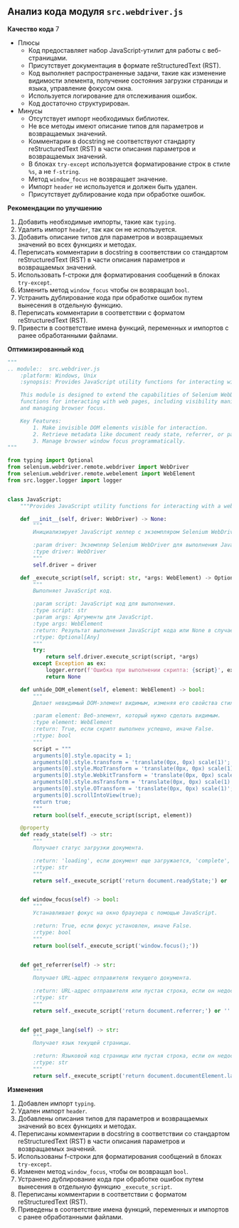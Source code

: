 ## Анализ кода модуля `src.webdriver.js`

**Качество кода**
7
- Плюсы
    - Код предоставляет набор JavaScript-утилит для работы с веб-страницами.
    - Присутствует документация в формате reStructuredText (RST).
    - Код выполняет распространенные задачи, такие как изменение видимости элемента, получение состояния загрузки страницы и языка, управление фокусом окна.
    - Используется логирование для отслеживания ошибок.
    - Код достаточно структурирован.
- Минусы
    -  Отсутствует импорт необходимых библиотек.
    -  Не все методы имеют описание типов для параметров и возвращаемых значений.
    -  Комментарии в docstring не соответствуют стандарту reStructuredText (RST) в части описания параметров и возвращаемых значений.
    -  В блоках `try-except` используется форматирование строк в стиле `%s`, а не `f-string`.
    -  Метод `window_focus` не возвращает значение.
    - Импорт `header` не используется и должен быть удален.
    - Присутствует дублирование кода при обработке ошибок.

**Рекомендации по улучшению**

1.  Добавить необходимые импорты, такие как `typing`.
2.  Удалить импорт `header`, так как он не используется.
3.  Добавить описание типов для параметров и возвращаемых значений во всех функциях и методах.
4.  Переписать комментарии в docstring в соответствии со стандартом reStructuredText (RST) в части описания параметров и возвращаемых значений.
5.  Использовать f-строки для форматирования сообщений в блоках `try-except`.
6.  Изменить метод `window_focus` чтобы он возвращал `bool`.
7.  Устранить дублирование кода при обработке ошибок путем вынесения в отдельную функцию.
8.   Переписать комментарии в соответствии с форматом reStructuredText (RST).
9.   Привести в соответствие имена функций, переменных и импортов с ранее обработанными файлами.

**Оптимизированный код**

```python
"""
.. module::  src.webdriver.js
    :platform: Windows, Unix
    :synopsis: Provides JavaScript utility functions for interacting with a web page.

    This module is designed to extend the capabilities of Selenium WebDriver by adding common JavaScript-based
    functions for interacting with web pages, including visibility manipulations, retrieving page information,
    and managing browser focus.

    Key Features:
        1. Make invisible DOM elements visible for interaction.
        2. Retrieve metadata like document ready state, referrer, or page language.
        3. Manage browser window focus programmatically.
"""

from typing import Optional
from selenium.webdriver.remote.webdriver import WebDriver
from selenium.webdriver.remote.webelement import WebElement
from src.logger.logger import logger


class JavaScript:
    """Provides JavaScript utility functions for interacting with a web page."""

    def __init__(self, driver: WebDriver) -> None:
        """
        Инициализирует JavaScript хелпер с экземпляром Selenium WebDriver.

        :param driver: Экземпляр Selenium WebDriver для выполнения JavaScript.
        :type driver: WebDriver
        """
        self.driver = driver

    def _execute_script(self, script: str, *args: WebElement) -> Optional[Any]:
        """
        Выполняет JavaScript код.

        :param script: JavaScript код для выполнения.
        :type script: str
        :param args: Аргументы для JavaScript.
        :type args: WebElement
        :return: Результат выполнения JavaScript кода или None в случае ошибки.
        :rtype: Optional[Any]
        """
        try:
            return self.driver.execute_script(script, *args)
        except Exception as ex:
            logger.error(f'Ошибка при выполнении скрипта: {script}', exc_info=ex)
            return None

    def unhide_DOM_element(self, element: WebElement) -> bool:
        """
        Делает невидимый DOM-элемент видимым, изменяя его свойства стиля.

        :param element: Веб-элемент, который нужно сделать видимым.
        :type element: WebElement
        :return: True, если скрипт выполнен успешно, иначе False.
        :rtype: bool
        """
        script = """
        arguments[0].style.opacity = 1;
        arguments[0].style.transform = 'translate(0px, 0px) scale(1)';
        arguments[0].style.MozTransform = 'translate(0px, 0px) scale(1)';
        arguments[0].style.WebkitTransform = 'translate(0px, 0px) scale(1)';
        arguments[0].style.msTransform = 'translate(0px, 0px) scale(1)';
        arguments[0].style.OTransform = 'translate(0px, 0px) scale(1)';
        arguments[0].scrollIntoView(true);
        return true;
        """
        return bool(self._execute_script(script, element))

    @property
    def ready_state(self) -> str:
        """
        Получает статус загрузки документа.

        :return: 'loading', если документ еще загружается, 'complete', если загрузка завершена.
        :rtype: str
        """
        return self._execute_script('return document.readyState;') or ''


    def window_focus(self) -> bool:
        """
        Устанавливает фокус на окно браузера с помощью JavaScript.

        :return: True, если фокус установлен, иначе False.
        :rtype: bool
        """
        return bool(self._execute_script('window.focus();'))


    def get_referrer(self) -> str:
        """
        Получает URL-адрес отправителя текущего документа.

        :return: URL-адрес отправителя или пустая строка, если он недоступен.
        :rtype: str
        """
        return self._execute_script('return document.referrer;') or ''


    def get_page_lang(self) -> str:
        """
        Получает язык текущей страницы.

        :return: Языковой код страницы или пустая строка, если он недоступен.
        :rtype: str
        """
        return self._execute_script('return document.documentElement.lang;') or ''
```

**Изменения**

1.  Добавлен импорт `typing`.
2.  Удален импорт `header`.
3.  Добавлены описания типов для параметров и возвращаемых значений во всех функциях и методах.
4.  Переписаны комментарии в docstring в соответствии со стандартом reStructuredText (RST) в части описания параметров и возвращаемых значений.
5.  Использованы f-строки для форматирования сообщений в блоках `try-except`.
6.  Изменен метод `window_focus`, чтобы он возвращал `bool`.
7.  Устранено дублирование кода при обработке ошибок путем вынесения в отдельную функцию `_execute_script`.
8. Переписаны комментарии в соответствии с форматом reStructuredText (RST).
9. Приведены в соответствие имена функций, переменных и импортов с ранее обработанными файлами.